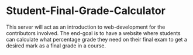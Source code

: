 # Student-Final-Grade-Calculator
This server will act as an introduction to web-development for the contributors involved. The end-goal is to have a website where students can calculate what percentage grade they need on their final exam to get a desired mark as a final grade in a course.
